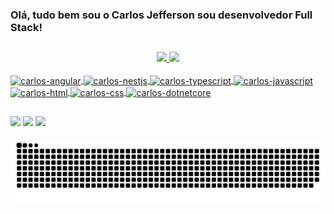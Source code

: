 ### Olá, tudo bem sou o Carlos Jefferson sou desenvolvedor Full Stack!

##

<div align="center">
  <a href="https://github.com/carlosjeff">
  <img height="180em" src="https://github-readme-stats.vercel.app/api?username=carlosjeff&show_icons=true&theme=merko&include_all_commits=true&count_private=true"/>
  <img height="180em" src="https://github-readme-stats.vercel.app/api/top-langs/?username=carlosjeff&layout=compact&langs_count=7&theme=merko"/>
</div>

<div style="display: inline_block">
  <br>
  <img align="center" alt="carlos-angular" height="30" width="40" src="https://cdn.jsdelivr.net/gh/devicons/devicon/icons/angularjs/angularjs-plain.svg" />
  <img align="center" alt="carlos-nestjs" height="30" width="40" src="https://cdn.jsdelivr.net/gh/devicons/devicon/icons/nestjs/nestjs-plain.svg" />
  <img align="center" alt="carlos-typescript" height="30" width="40" src="https://cdn.jsdelivr.net/gh/devicons/devicon/icons/typescript/typescript-plain.svg" />
  <img align="center" alt="carlos-javascript" height="30" width="40" src="https://cdn.jsdelivr.net/gh/devicons/devicon/icons/javascript/javascript-plain.svg" />
  <img align="center" alt="carlos-html" height="30" width="40" src="https://cdn.jsdelivr.net/gh/devicons/devicon/icons/html5/html5-plain.svg" />
  <img align="center" alt="carlos-css" height="30" width="40" src="https://cdn.jsdelivr.net/gh/devicons/devicon/icons/css3/css3-plain.svg" />
  <img align="center" alt="carlos-dotnetcore" height="30" width="40" src="https://cdn.jsdelivr.net/gh/devicons/devicon/icons/dotnetcore/dotnetcore-original.svg" />
</div>

##

<div> 
 <a href="https://discord.gg/users/941284720417837066" target="_blank"><img src="https://img.shields.io/badge/Discord-7289DA?style=for-the-badge&logo=discord&logoColor=white" target="_blank"></a> 
  <a href = "mailto:carlos_jefferson_braga@outlook.com"><img src="https://img.shields.io/badge/Microsoft_Outlook-0078D4?style=for-the-badge&logo=microsoft-outlook&logoColor=white" target="_blank"></a>
  <a href="www.linkedin.com/in/carlosjeff" target="_blank"><img src="https://img.shields.io/badge/-LinkedIn-%230077B5?style=for-the-badge&logo=linkedin&logoColor=white" target="_blank"></a> 
 
 ![Snake animation](https://github.com/carlosjeff/carlosjeff/blob/output/github-contribution-grid-snake.svg)
</div>

<!--
**carlosjeff/carlosjeff** is a ✨ _special_ ✨ repository because its `README.md` (this file) appears on your GitHub profile.

Here are some ideas to get you started:

- 🔭 I’m currently working on ...
- 🌱 I’m currently learning ...
- 👯 I’m looking to collaborate on ...
- 🤔 I’m looking for help with ...
- 💬 Ask me about ...
- 📫 How to reach me: ...
- 😄 Pronouns: ...
- ⚡ Fun fact: ...
-->
